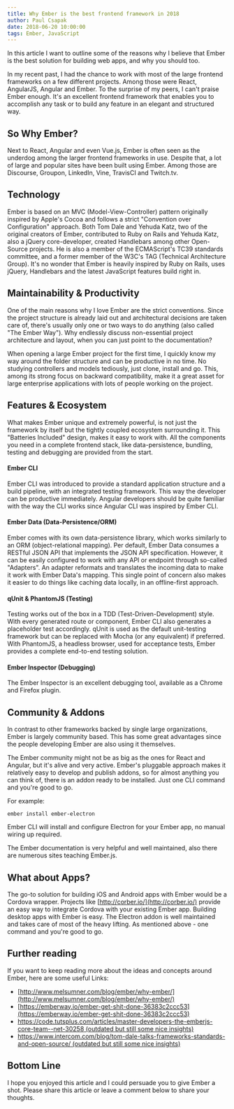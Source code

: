 ```yaml
---
title: Why Ember is the best frontend framework in 2018
author: Paul Csapak
date: 2018-06-20 10:00:00
tags: Ember, JavaScript
---
```


In this article I want to outline some of the reasons why I believe that Ember is the best solution for building web apps, and why you should too.

<!-- more -->

In my recent past, I had the chance to work with most of the large frontend frameworks on a few different projects. Among those were React, AngularJS, Angular and Ember. To the surprise of my peers, I can't praise Ember enough. It's an excellent frontend framework that enables you to accomplish any task or to build any feature in an elegant and structured way. 

## So Why Ember?

Next to React, Angular and even Vue.js, Ember is often seen as the underdog among the larger frontend frameworks in use. Despite that, a lot of large and popular sites have been built using Ember. Among those are  Discourse, Groupon, LinkedIn, Vine, TravisCI and Twitch.tv.

## Technology

Ember is based on an MVC (Model-View-Controller) pattern originally inspired by Apple's Cocoa and follows a strict "Convention over Configuration" approach. Both Tom Dale and Yehuda Katz, two of the original creators of Ember, contributed to Ruby on Rails and Yehuda Katz, also a jQuery core-developer, created Handlebars among other Open-Source projects. He is also a member of the ECMAScript's TC39 standards committee, and a former member of the W3C's TAG (Technical Architecture Group). It's no wonder that Ember is heavily inspired by Ruby on Rails, uses jQuery, Handlebars and the latest JavaScript features build right in. 

## Maintainability & Productivity

One of the main reasons why I love Ember are the strict conventions. Since the project structure is already laid out and architectural decisions are taken care of, there's usually only one or two ways to do anything (also called "The Ember Way"). Why endlessly discuss non-essential project architecture and layout, when you can just point to the documentation? 

When opening a large Ember project for the first time, I quickly know my way around the folder structure and can be productive in no time. No studying controllers and models tediously, just clone, install and go. This, among its strong focus on backward compatibility, make it a great asset for large enterprise applications with lots of people working on the project. 

## Features & Ecosystem

What makes Ember unique and extremely powerful, is not just the framework by itself but the tightly coupled ecosystem surrounding it. 
This "Batteries Included" design, makes it easy to work with. All the components you need in a complete frontend stack, like data-persistence, bundling, testing and debugging are provided from the start.

#### Ember CLI

Ember CLI was introduced to provide a standard application structure and a build pipeline, with an integrated testing framework. This way the developer can be productive immediately. Angular developers should be quite familiar with the way the CLI works since Angular CLI was inspired by Ember CLI.

#### Ember Data (Data-Persistence/ORM)

Ember comes with its own data-persistence library, which works similarly to an ORM (object-relational mapping). Per default, Ember Data consumes a RESTful JSON API that implements the JSON API specification. However, it can be easily configured to work with any API or endpoint through so-called "Adapters". An adapter reformats and translates the incoming data to make it work with Ember Data's mapping. This single point of concern also makes it easier to do things like caching data locally, in an offline-first approach.

#### qUnit & PhantomJS (Testing)

Testing works out of the box in a TDD (Test-Driven-Development) style. With every generated route or component, Ember CLI also generates a placeholder test accordingly. qUnit is used as the default unit-testing framework but can be replaced with Mocha (or any equivalent) if preferred. With PhantomJS, a headless browser, used for acceptance tests, Ember provides a complete end-to-end testing solution.

#### Ember Inspector (Debugging)

The Ember Inspector is an excellent debugging tool, available as a Chrome and Firefox plugin.

## Community & Addons 

In contrast to other frameworks backed by single large organizations, Ember is largely community based. This has some great advantages since the people developing Ember are also using it themselves.

The Ember community might not be as big as the ones for React and Angular, but it's alive and very active. Ember's pluggable approach makes it relatively easy to develop and publish addons, so for almost anything you can think of, there is an addon ready to be installed. Just one CLI command and you're good to go.

For example:

```ember install ember-electron```

Ember CLI will install and configure Electron for your Ember app, no manual wiring up required.

The Ember documentation is very helpful and well maintained, also there are numerous sites teaching Ember.js.

## What about Apps?

The go-to solution for building iOS and Android apps with Ember would be a Cordova wrapper. Projects like [http://corber.io/](http://corber.io/) provide an easy way to integrate Cordova with your existing Ember app. Building desktop apps with Ember is easy. The Electron addon is well maintained and takes care of most of the heavy lifting. As mentioned above - one command and you're good to go.

## Further reading

If you want to keep reading more about the ideas and concepts around Ember, here are some useful Links:
- [http://www.melsumner.com/blog/ember/why-ember/](http://www.melsumner.com/blog/ember/why-ember/)
- [https://emberway.io/ember-get-shit-done-36383c2ccc53](https://emberway.io/ember-get-shit-done-36383c2ccc53)
- [https://code.tutsplus.com/articles/master-developers-the-emberjs-core-team--net-30258 (outdated but still some nice insights)](https://code.tutsplus.com/articles/master-developers-the-emberjs-core-team--net-30258)
- [https://www.intercom.com/blog/tom-dale-talks-frameworks-standards-and-open-source/ (outdated but still some nice insights)](https://www.intercom.com/blog/tom-dale-talks-frameworks-standards-and-open-source/)

## Bottom Line

I hope you enjoyed this article and I could persuade you to give Ember a shot. Please share this article or leave a comment below to share your thoughts.


